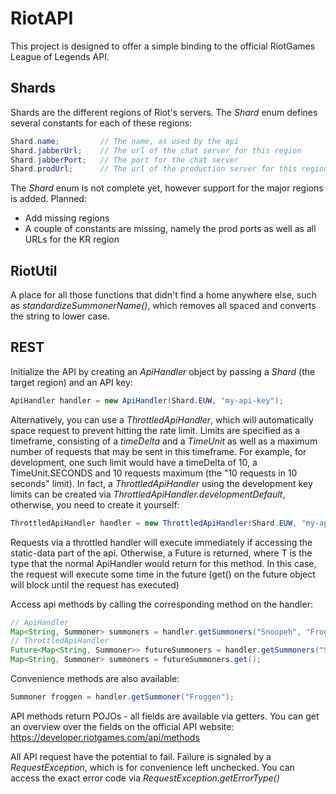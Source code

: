# RiotAPI

This project is designed to offer a simple binding to the official
RiotGames League of Legends API.


## Shards

Shards are the different regions of Riot's servers. The *Shard* enum defines several constants
for each of these regions:

```java
Shard.name;         // The name, as used by the api
Shard.jabberUrl;    // The url of the chat server for this region
Shard.jabberPort;   // The port for the chat server
Shard.prodUrl;      // The url of the production server for this region
```

The *Shard* enum is not complete yet, however support for the major regions is added.
Planned:
* Add missing regions
* A couple of constants are missing, namely the prod ports as well as all URLs for the KR region


## RiotUtil

A place for all those functions that didn't find a home anywhere else, such as *standardizeSummonerName()*,
which removes all spaced and converts the string to lower case.


## REST

Initialize the API by creating an *ApiHandler* object by passing a *Shard* (the target region) and an API key:

```java
ApiHandler handler = new ApiHandler(Shard.EUW, "my-api-key");
```

Alternatively, you can use a *ThrottledApiHandler*, which will automatically space request to prevent hitting
the rate limit. Limits are specified as a timeframe, consisting of a *timeDelta* and a *TimeUnit* as well as a maximum
number of requests that may be sent in this timeframe. For example, for development, one such limit would have a timeDelta
of 10, a TimeUnit.SECONDS and 10 requests maximum (the "10 requests in 10 seconds" limit).
In fact, a *ThrottledApiHandler* using the development key limits can be created via *ThrottledApiHandler.developmentDefault*,
otherwise, you need to create it yourself:

```java
ThrottledApiHandler handler = new ThrottledApiHandler(Shard.EUW, "my-api-key", new Limit(10, TimeUnit.SECONDS, 10), new Limit(10, TimeUnit.MINUTES, 50);
```

Requests via a throttled handler will execute immediately if accessing the static-data part of the api. Otherwise,
a Future<T> is returned, where T is the type that the normal ApiHandler would return for this method. In this case, the
request will execute some time in the future (get() on the future object will block until the request has executed)

Access api methods by calling the corresponding method on the handler:

```java
// ApiHandler
Map<String, Summoner> summoners = handler.getSummoners("Snoopeh", "Froggen", "Wickd");
// ThrottledApiHandler
Future<Map<String, Summoner>> futureSummoners = handler.getSummoners("Snoopeh", "Froggen", "Wickd");
Map<String, Summoner> summoners = futureSummoners.get();
```

Convenience methods are also available:

```java
Summoner froggen = handler.getSummoner("Froggen");
```

API methods return POJOs - all fields are available via getters. You can get an overview over the fields on the
official API website: https://developer.riotgames.com/api/methods

All API request have the potential to fail. Failure is signaled by a *RequestException*, which is for convenience
left unchecked. You can access the exact error code via *RequestException.getErrorType()*
